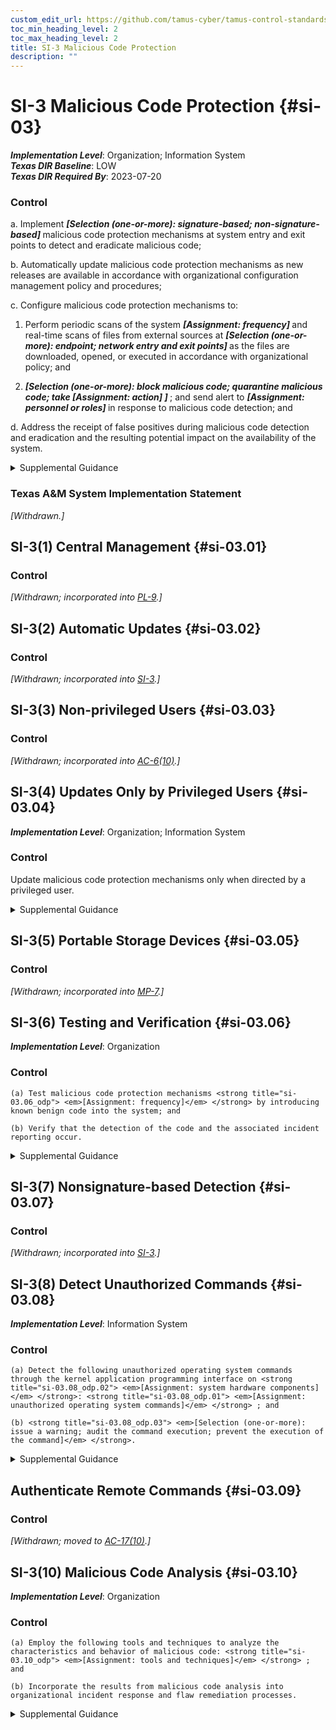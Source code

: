 ```yaml
---
custom_edit_url: https://github.com/tamus-cyber/tamus-control-standards/tree/main/content/tamus.edu/TAMUS_profile.yaml
toc_min_heading_level: 2
toc_max_heading_level: 2
title: SI-3 Malicious Code Protection
description: ""
---
```


# SI-3 Malicious Code Protection {#si-03}

_**Implementation Level**_: Organization; Information System\
_**Texas DIR Baseline**_: LOW\
_**Texas DIR Required By**_: 2023-07-20

### Control



a. Implement <strong title="si-03_odp.01"> <em>[Selection (one-or-more): signature-based; non-signature-based]</em> </strong> malicious code protection mechanisms at system entry and exit points to detect and eradicate malicious code;

b. Automatically update malicious code protection mechanisms as new releases are available in accordance with organizational configuration management policy and procedures;

c. Configure malicious code protection mechanisms to:

1. Perform periodic scans of the system <strong title="si-03_odp.02"> <em>[Assignment: frequency]</em> </strong> and real-time scans of files from external sources at <strong title="si-03_odp.03"> <em>[Selection (one-or-more): endpoint; network entry and exit points]</em> </strong> as the files are downloaded, opened, or executed in accordance with organizational policy; and

2. <strong title="si-03_odp.04"> <em>[Selection (one-or-more): block malicious code; quarantine malicious code; take <strong title="si-03_odp.05"> <em>[Assignment: action]</em> </strong>]</em> </strong> ; and send alert to <strong title="si-03_odp.06"> <em>[Assignment: personnel or roles]</em> </strong> in response to malicious code detection; and

d. Address the receipt of false positives during malicious code detection and eradication and the resulting potential impact on the availability of the system.


<details><summary>Supplemental Guidance</summary>System entry and exit points include firewalls, remote access servers, workstations, electronic mail servers, web servers, proxy servers, notebook computers, and mobile devices. Malicious code includes viruses, worms, Trojan horses, and spyware. Malicious code can also be encoded in various formats contained within compressed or hidden files or hidden in files using techniques such as steganography. Malicious code can be inserted into systems in a variety of ways, including by electronic mail, the world-wide web, and portable storage devices. Malicious code insertions occur through the exploitation of system vulnerabilities. A variety of technologies and methods exist to limit or eliminate the effects of malicious code.<br/><br/>Malicious code protection mechanisms include both signature- and nonsignature-based technologies. Nonsignature-based detection mechanisms include artificial intelligence techniques that use heuristics to detect, analyze, and describe the characteristics or behavior of malicious code and to provide controls against such code for which signatures do not yet exist or for which existing signatures may not be effective. Malicious code for which active signatures do not yet exist or may be ineffective includes polymorphic malicious code (i.e., code that changes signatures when it replicates). Nonsignature-based mechanisms also include reputation-based technologies. In addition to the above technologies, pervasive configuration management, comprehensive software integrity controls, and anti-exploitation software may be effective in preventing the execution of unauthorized code. Malicious code may be present in commercial off-the-shelf software as well as custom-built software and could include logic bombs, backdoors, and other types of attacks that could affect organizational mission and business functions.<br/><br/>In situations where malicious code cannot be detected by detection methods or technologies, organizations rely on other types of controls, including secure coding practices, configuration management and control, trusted procurement processes, and monitoring practices to ensure that software does not perform functions other than the functions intended. Organizations may determine that, in response to the detection of malicious code, different actions may be warranted. For example, organizations can define actions in response to malicious code detection during periodic scans, the detection of malicious downloads, or the detection of maliciousness when attempting to open or execute files.</details>

### Texas A&M System Implementation Statement

<em>[Withdrawn.]</em>





## SI-3(1) Central Management {#si-03.01}

### Control

<em>[Withdrawn; incorporated into [PL-9](/catalog/pl/pl-09).]</em>



## SI-3(2) Automatic Updates {#si-03.02}

### Control

<em>[Withdrawn; incorporated into [SI-3](/catalog/si/si-03).]</em>



## SI-3(3) Non-privileged Users {#si-03.03}

### Control

<em>[Withdrawn; incorporated into [AC-6(10)](/catalog/ac/ac-06#ac-06.10).]</em>



## SI-3(4) Updates Only by Privileged Users {#si-03.04}

_**Implementation Level**_: Organization; Information System

### Control

Update malicious code protection mechanisms only when directed by a privileged user.


<details><summary>Supplemental Guidance</summary>Protection mechanisms for malicious code are typically categorized as security-related software and, as such, are only updated by organizational personnel with appropriate access privileges.</details>


## SI-3(5) Portable Storage Devices {#si-03.05}

### Control

<em>[Withdrawn; incorporated into [MP-7](/catalog/mp/mp-07).]</em>



## SI-3(6) Testing and Verification {#si-03.06}

_**Implementation Level**_: Organization

### Control



    (a) Test malicious code protection mechanisms <strong title="si-03.06_odp"> <em>[Assignment: frequency]</em> </strong> by introducing known benign code into the system; and

    (b) Verify that the detection of the code and the associated incident reporting occur.


<details><summary>Supplemental Guidance</summary>None.</details>


## SI-3(7) Nonsignature-based Detection {#si-03.07}

### Control

<em>[Withdrawn; incorporated into [SI-3](/catalog/si/si-03).]</em>



## SI-3(8) Detect Unauthorized Commands {#si-03.08}

_**Implementation Level**_: Information System

### Control



    (a) Detect the following unauthorized operating system commands through the kernel application programming interface on <strong title="si-03.08_odp.02"> <em>[Assignment: system hardware components]</em> </strong>: <strong title="si-03.08_odp.01"> <em>[Assignment: unauthorized operating system commands]</em> </strong> ; and

    (b) <strong title="si-03.08_odp.03"> <em>[Selection (one-or-more): issue a warning; audit the command execution; prevent the execution of the command]</em> </strong>.


<details><summary>Supplemental Guidance</summary>Detecting unauthorized commands can be applied to critical interfaces other than kernel-based interfaces, including interfaces with virtual machines and privileged applications. Unauthorized operating system commands include commands for kernel functions from system processes that are not trusted to initiate such commands as well as commands for kernel functions that are suspicious even though commands of that type are reasonable for processes to initiate. Organizations can define the malicious commands to be detected by a combination of command types, command classes, or specific instances of commands. Organizations can also define hardware components by component type, component, component location in the network, or a combination thereof. Organizations may select different actions for different types, classes, or instances of malicious commands.</details>


##  Authenticate Remote Commands {#si-03.09}

### Control

<em>[Withdrawn; moved to [AC-17(10)](/catalog/ac/ac-17#ac-17.10).]</em>



## SI-3(10) Malicious Code Analysis {#si-03.10}

_**Implementation Level**_: Organization

### Control



    (a) Employ the following tools and techniques to analyze the characteristics and behavior of malicious code: <strong title="si-03.10_odp"> <em>[Assignment: tools and techniques]</em> </strong> ; and

    (b) Incorporate the results from malicious code analysis into organizational incident response and flaw remediation processes.


<details><summary>Supplemental Guidance</summary>The use of malicious code analysis tools provides organizations with a more in-depth understanding of adversary tradecraft (i.e., tactics, techniques, and procedures) and the functionality and purpose of specific instances of malicious code. Understanding the characteristics of malicious code facilitates effective organizational responses to current and future threats. Organizations can conduct malicious code analyses by employing reverse engineering techniques or by monitoring the behavior of executing code.</details>
